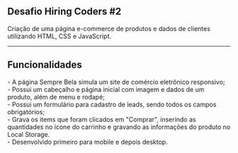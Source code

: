<h2>Desafio Hiring Coders #2</h2>
<p>Criação de uma página e-commerce de produtos e dados de clientes utilizando HTML, CSS e JavaScript.</p>
<hr>
<h2>Funcionalidades</h2>
<p> 
- A página Sempre Bela simula um site de comércio eletrônico responsivo; <br>
- Possui um cabeçalho e página inicial com imagem e dados de um produto, além de menu e rodapé;<br>
- Possui um formulário para cadastro de leads, sendo todos os campos obrigatórios;<br>
- Grava os items que foram clicados em "Comprar", inserindo as quantidades no ícone do carrinho e gravando as informações do produto no Local Storage.<br>
- Desenvolvido primeiro para mobile e depois desktop.
</p>